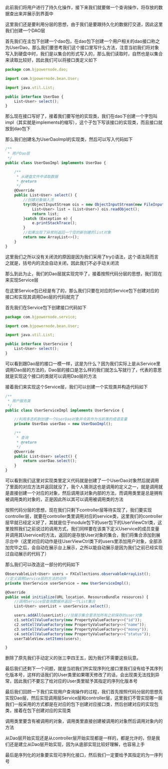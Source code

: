此前我们将用户进行了持久化操作，接下来我们就要做一个查询操作，将存放的数据查出来并展示到界面中

这里我们还是要利用分层的思想，由于我们是要跟持久化的数据打交道，因此这里我们创建一个DAO层

首先我们在主包下创建一个dao包，在dao包下创建一个用户相关的dao接口称之为UserDao，那么我们要思考我们这个接口里写什么方法，注意当初我们将对象写入到硬盘中时，我们是以集合的形式写入的，那么我们读取时，自然也是以集合来读取比较好，因此我们可以将接口类定义如下

```javascript
package com.bjpowernode.dao;

import com.bjpowernode.bean.User;

import java.util.List;

public interface UserDao {
    List<User> select();
}

```

那么现在接口写好了，接着我们要写他的实现类，我们在dao下创建一个字包叫impl（其实就是implements的缩写），这个子包下写该接口的实现类，而且接口就放到dao包下

那么我们创建名为UserDaoImpl的实现类，然后可以写入代码如下

```javascript
/**
 * 用户Dao层
 */
public class UserDaoImpl implements UserDao {

    /**
     * 从硬盘文件中读取数据
     * @return
     */
    @Override
    public List<User> select() {
        //创建对象输入流
        try(ObjectInputStream ois = new ObjectInputStream(new FileInputStream(PathConstant.USER_PATH))){
            List<User> list = (List<User>) ois.readObject();
            return list;
        }catch (Exception e) {
            e.printStackTrace();
        }
        //如果出现了异常则返回一个空的新创建的list对象
        return new ArrayList<>();
    }
}
```

这里我们之所以没有关闭流的原因是因为我们采用了try()语法，这个语法简而言之就是，括号内的流会自动关闭，因此我们不必手动关闭流

那么到此为止，我们的Dao层就实现完毕了，接着按照代码分层的思想，我们现在来实现Service层

在这里Service包已经是有了的，那么我们只要在对应的Service包下创建对应的接口和实现其调用Dao层的代码就完了

首先我们在Service包下创建接口代码如下

```javascript
package com.bjpowernode.service;

import com.bjpowernode.bean.User;

import java.util.List;

public interface UserService {
    List<User> select();
}

```

可以看到跟Dao层的接口一模一样，这是为什么？因为我们实际上是从Service里调用Dao层的方法的，Dao层的接口是怎么样的我们就怎么写就行了，代表的意思就是实现这个接口的类就可以调用Dao层的方法

接着我们来实现这个Service层，我们可以创建一个实现类并构造代码如下

```javascript
/**
 * 用户服务类
 */
public class UserServiceImpl implements UserService {

    //利用多态机制创建一个UserDao对象并令其作为当前类的成语变量
    private UserDao userDao = new UserDaoImpl();

    /**
     * 查询
     * @return
     */
    @Override
    public List<User> select() {
        return userDao.select();
    }
}
```

可以看到我们这里对实现类里定义代码就是创建了一个UserDao对象然后就调用了里面的对应方法并返回就没了，我个人猜测这也是调用的定义之一，就是调用就是直接创建一个对应的对象，然后调用该对象内部的方法，而调用类里是总是拥有被调用类的对象的，正是因此所以其可以调用被调用类的方法

按照代码分层的思想，现在我们只剩下controller层等待实现了，我们要实现controller层，就要在controller类里调用对应的service类，这里我们的controller层早就已经定义好了，其就是位于module包下的user包下的UserViewCtrl类，这里按照我们之前说过的调用方式，我们同样要在该类下定义Uservice的成员变量并调用其Uservice的方法，返回的是存放User对象的集合，我们将集合添加到展示台中（这里对应的动作是往UserViewCtrl类下的users里添加用户对象，全部添加完毕之后，会自动在展示台上展示，之所以能自动展示是因为我们之前已经实现过自动展示的代码了）

那么我们可以改造这一部分的代码如下

```javascript
ObservableList<User> users = FXCollections.observableArrayList();
//定义调用Service层的方法的动作
private UserService userService = new UserServiceImpl();

@Override
public void initialize(URL location, ResourceBundle resources) {
    //调用Service层查询数据并返回一个List集合
    List<User> userList = userService.select();

    users.addAll(userList);//往展示集合里添加所有之前保存的user对象
    c1.setCellValueFactory(new PropertyValueFactory<>("id"));
    c2.setCellValueFactory(new PropertyValueFactory<>("name"));
    c3.setCellValueFactory(new PropertyValueFactory<>("money"));
    c4.setCellValueFactory(new PropertyValueFactory<>("status"));
    userTableView.setItems(users);

}
```

删除了原先我们手动定义的张三李四王五，因为我们不需要这些玩意。

最后我们还剩下一个问题，就是当初我们所实现序列化接口里我们没有给予其序列化版本号，这样的话我们的User类里如果哪天修改了的话，会出现类无法找到异常，因此我们不要忘了给对应的User类里赋予其指定的序列化版本号

最后我们回顾一下我们实现用户查询操作的过程，我们首先按照代码分层的思想先实现Dao层，然后实现调用层Service层和controller层，这里我们不管实现哪一层我们一般采用的方式都是在对应的包下创建对应接口类，然后创建对应的实现包类，接着在包下创建对应的实现类

调用类里要含有被调用的对象，调用类里直接创建被调用的对象然后调用对象内的方法

从Dao层开始实现还是从controller层开始实现都是一样的，都是允许的，但是我们还是建立从Dao层开始实现，因为从底部实现比较好理解，也容易上手

最后是序列化的对象要实现可序列化接口，然后我们一定要给予其指定的为一序列号

